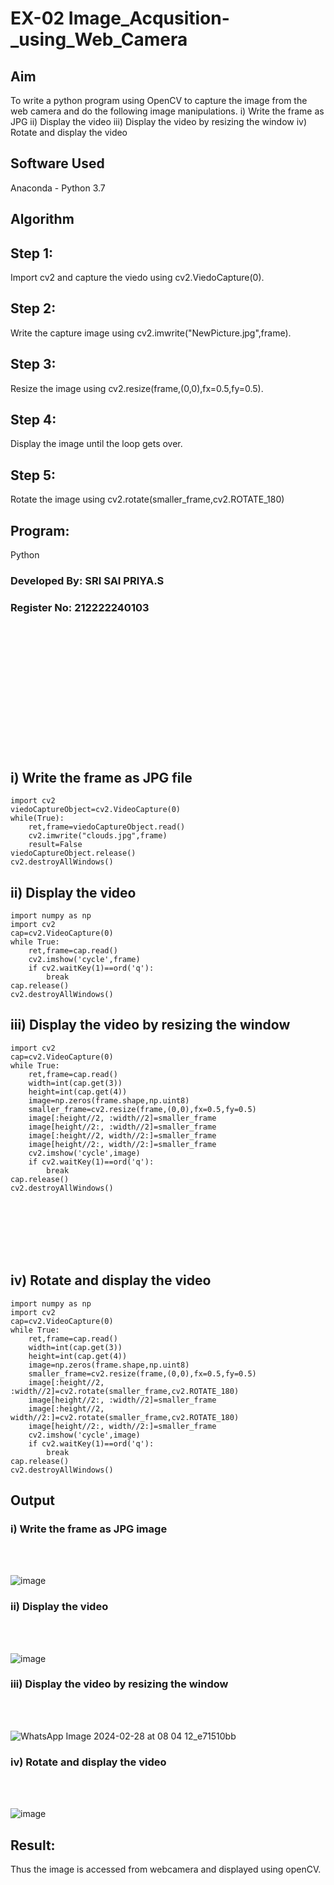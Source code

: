 # EX-02   Image_Acqusition-_using_Web_Camera
## Aim
To write a python program using OpenCV to capture the image from the web camera and do the following image manipulations.
i) Write the frame as JPG 
ii) Display the video 
iii) Display the video by resizing the window
iv) Rotate and display the video

## Software Used
Anaconda - Python 3.7
## Algorithm
## Step 1:
Import cv2 and capture the viedo using cv2.ViedoCapture(0).
<br>
## Step 2:
Write the capture image using cv2.imwrite("NewPicture.jpg",frame).
<br>
## Step 3:
Resize the image using cv2.resize(frame,(0,0),fx=0.5,fy=0.5).
<br>
## Step 4:
Display the image until the loop gets over.
<br>
## Step 5:
Rotate the image using cv2.rotate(smaller_frame,cv2.ROTATE_180)
<br>
## Program:
 Python
### Developed By: SRI SAI PRIYA.S
### Register No: 212222240103

<br>
<br>
<br>
<br>
<br>
<br>
<br>
<br>
<br>
<br>

<br>
<br>

## i) Write the frame as JPG file
```
import cv2
viedoCaptureObject=cv2.VideoCapture(0)
while(True):
    ret,frame=viedoCaptureObject.read()
    cv2.imwrite("clouds.jpg",frame)
    result=False
viedoCaptureObject.release()
cv2.destroyAllWindows()
```
## ii) Display the video
```
import numpy as np
import cv2
cap=cv2.VideoCapture(0)
while True:
    ret,frame=cap.read()
    cv2.imshow('cycle',frame)
    if cv2.waitKey(1)==ord('q'):
        break
cap.release()
cv2.destroyAllWindows()
```

## iii) Display the video by resizing the window
```import numpy as np
import cv2
cap=cv2.VideoCapture(0)
while True:
    ret,frame=cap.read()
    width=int(cap.get(3))
    height=int(cap.get(4))
    image=np.zeros(frame.shape,np.uint8)
    smaller_frame=cv2.resize(frame,(0,0),fx=0.5,fy=0.5)
    image[:height//2, :width//2]=smaller_frame
    image[height//2:, :width//2]=smaller_frame
    image[:height//2, width//2:]=smaller_frame
    image[height//2:, width//2:]=smaller_frame
    cv2.imshow('cycle',image)
    if cv2.waitKey(1)==ord('q'):
        break
cap.release()
cv2.destroyAllWindows()
```
<br>
<br>
<br>
<br>
<br>

## iv) Rotate and display the video
```
import numpy as np
import cv2
cap=cv2.VideoCapture(0)
while True:
    ret,frame=cap.read()
    width=int(cap.get(3))
    height=int(cap.get(4))
    image=np.zeros(frame.shape,np.uint8)
    smaller_frame=cv2.resize(frame,(0,0),fx=0.5,fy=0.5)
    image[:height//2, :width//2]=cv2.rotate(smaller_frame,cv2.ROTATE_180)
    image[height//2:, :width//2]=smaller_frame
    image[:height//2, width//2:]=cv2.rotate(smaller_frame,cv2.ROTATE_180)
    image[height//2:, width//2:]=smaller_frame
    cv2.imshow('cycle',image)
    if cv2.waitKey(1)==ord('q'):
        break
cap.release()
cv2.destroyAllWindows()
```
## Output

### i) Write the frame as JPG image
</br>
</br>

![image](https://github.com/SriSaiPriyaSenthilvel/Image_Acqusition-_using_Web_Camera/assets/119475702/01fb3153-18c4-4ba5-a101-0c03e2a6c887)

### ii) Display the video
</br>
</br>

![image](https://github.com/SriSaiPriyaSenthilvel/Image_Acqusition-_using_Web_Camera/assets/119475702/0571b043-5c0d-4a6c-84cb-c4a3190566c3)

### iii) Display the video by resizing the window
</br>
</br>

![WhatsApp Image 2024-02-28 at 08 04 12_e71510bb](https://github.com/SriSaiPriyaSenthilvel/Image_Acqusition-_using_Web_Camera/assets/119475702/af7b6e8a-74e8-4f63-9a2e-2d253feb1aa4)

### iv) Rotate and display the video
</br>
</br>

![image](https://github.com/SriSaiPriyaSenthilvel/Image_Acqusition-_using_Web_Camera/assets/119475702/fae2f3fa-18d9-4b28-9d63-f5860356c277)

## Result:
Thus the image is accessed from webcamera and displayed using openCV.
